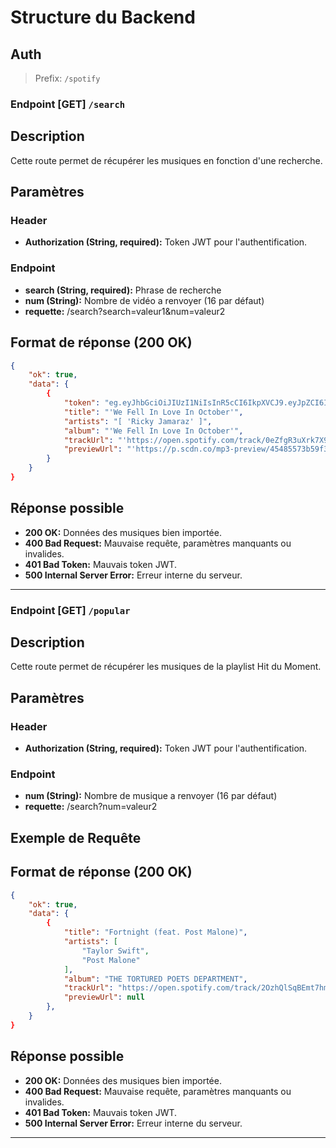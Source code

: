 # Structure du Backend

## Auth

> Prefix: `/spotify`

### Endpoint [GET] `/search`

## Description

Cette route permet de récupérer les musiques en fonction d'une recherche.

## Paramètres

### Header

- **Authorization (String, required):** Token JWT pour l'authentification.

### Endpoint

- **search (String, required):** Phrase de recherche
- **num (String):** Nombre de vidéo a renvoyer (16 par défaut)
- **requette:** /search?search=valeur1&num=valeur2

## Format de réponse (200 OK)

```json
{
    "ok": true,
    "data": {
        {
            "token": "eg.eyJhbGciOiJIUzI1NiIsInR5cCI6IkpXVCJ9.eyJpZCI6IjY1NzQzYWNmZWI0NjU3MTU0Yjg1Y2VjMyIsImlhdCI6MTcwMjExNjA0NywiZXhwIjoxNzAyMjAyNDQ3fQ.hQ2Om2eiNVPquH9npiCC9hOUy3hoizsFVt8QACCPolU",
            "title": "'We Fell In Love In October'",
            "artists": "[ 'Ricky Jamaraz' ]",
            "album": "'We Fell In Love In October'",
            "trackUrl": "'https://open.spotify.com/track/0eZfgR3uXrk7X9Gt6zgVN3'",
            "previewUrl": "'https://p.scdn.co/mp3-preview/45485573b59f31dadd79e61e70c21f2f026baf49?cid=08747758e9484e119c9997ef5ff73020'"
        }
    }
}
```

## Réponse possible

- **200 OK:** Données des musiques bien importée.
- **400 Bad Request:** Mauvaise requête, paramètres manquants ou invalides.
- **401 Bad Token:** Mauvais token JWT.
- **500 Internal Server Error:** Erreur interne du serveur.
---

### Endpoint [GET] `/popular`

## Description

Cette route permet de récupérer les musiques de la playlist Hit du Moment.

## Paramètres

### Header

- **Authorization (String, required):** Token JWT pour l'authentification.

### Endpoint

- **num (String):** Nombre de musique a renvoyer (16 par défaut)
- **requette:** /search?num=valeur2

## Exemple de Requête

## Format de réponse (200 OK)

```json
{
    "ok": true,
    "data": {
        {
            "title": "Fortnight (feat. Post Malone)",
            "artists": [
                "Taylor Swift",
                "Post Malone"
            ],
            "album": "THE TORTURED POETS DEPARTMENT",
            "trackUrl": "https://open.spotify.com/track/2OzhQlSqBEmt7hmkYxfT6m",
            "previewUrl": null
        },
    }
}
```

## Réponse possible

- **200 OK:** Données des musiques bien importée.
- **400 Bad Request:** Mauvaise requête, paramètres manquants ou invalides.
- **401 Bad Token:** Mauvais token JWT.
- **500 Internal Server Error:** Erreur interne du serveur.
---